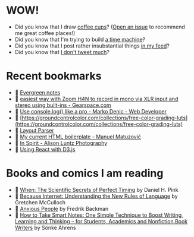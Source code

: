 # WOW!

- Did you know that I draw [coffee cups](https://papercups.mamuso.net/)? ([Open an issue](https://github.com/mamuso/papercups/issues) to recommend me great coffee places!)
- Did you know that I'm trying to build [a time machine](https://github.com/mamuso/fluxcapacitor)?
- Did you know that I post rather insubstantial things [in my feed](https://feed.mamuso.net/)?
- Did you know that [I don't tweet much](https://twitter.com/mamuso)?

# Recent bookmarks

- 👀 [Evergreen notes](https://notes.andymatuschak.org/Evergreen_notes)
- 👀 [easiest way with Zoom H4N to record in mono via XLR input and stereo using built-ins - Gearspace.com](https://gearspace.com/board/newbie-audio-engineering-production-question-zone/645682-easiest-way-zoom-h4n-record-mono-via-xlr-input-stereo-using-built-ins.html)
- 👀 [Use console.log() like a pro - Marko Denic - Web Developer](https://markodenic.com/use-console-log-like-a-pro/)
- 👀 [https://groundcontrolcolor.com/collections/free-color-grading-luts](https://groundcontrolcolor.com/collections/free-color-grading-luts)
- 👀 [Layout Parser](https://layout-parser.github.io/)
- 👀 [My current HTML boilerplate - Manuel Matuzović](https://www.matuzo.at/blog/html-boilerplate/)
- 👀 [In Spirit - Alison Luntz Photography](https://www.alisonluntz.com/in-spirit/)
- 👀 [Using React with D3.js](https://wattenberger.com/blog/react-and-d3)


# Books and comics I am reading

- 📘 [When: The Scientific Secrets of Perfect Timing](https://www.goodreads.com/book/show/35786699) by Daniel H. Pink
- 📘 [Because Internet: Understanding the New Rules of Language](https://www.goodreads.com/book/show/37834053) by Gretchen McCulloch
- 📘 [Anxious People](https://www.goodreads.com/book/show/49534036) by Fredrik Backman
- 📘 [How to Take Smart Notes: One Simple Technique to Boost Writing, Learning and Thinking – for Students, Academics and Nonfiction Book Writers](https://www.goodreads.com/book/show/34507927) by Sönke Ahrens

